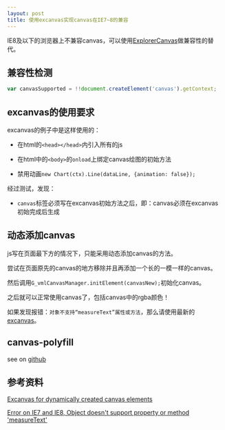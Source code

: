 ```yaml
---
layout: post
title: 使用excanvas实现canvas在IE7~8的兼容
---
```


IE8及以下的浏览器上不兼容canvas，可以使用[ExplorerCanvas](https://code.google.com/p/explorercanvas/)做兼容性的替代。

## 兼容性检测

```js
var canvasSupported = !!document.createElement('canvas').getContext;
```

## excanvas的使用要求

excanvas的例子中是这样使用的：

- 在html的`<head></head>`内引入所有的js

- 在html中的`<body>`的`onload`上绑定canvas绘图的初始方法

- 禁用动画`new Chart(ctx).Line(dataLine, {animation: false});`

经过测试，发现：

- `canvas`标签必须写在excanvas初始方法之后，即：canvas必须在excanvas初始完成后生成

## 动态添加canvas

js写在页面最下方的情况下，只能采用动态添加canvas的方法。

尝试在页面原先的canvas的地方移除并且再添加一个长的一模一样的canvas。

然后调用`G_vmlCanvasManager.initElement(canvasNew);`初始化canvas。

之后就可以正常使用canvas了，包括canvas中的rgba颜色！

如果发现报错：`对象不支持“measureText”属性或方法`，那么请使用最新的[excanvas](http://explorercanvas.googlecode.com/svn/trunk/excanvas.js)。

## canvas-polyfill

see on [github](http://vivaxy.github.io/courses/fragment/canvas-polyfill/)

## 参考资料

[Excanvas for dynamically created canvas elements](http://stackoverflow.com/questions/1635419/excanvas-for-dynamically-created-canvas-elements)

[Error on IE7 and IE8, Object doesn't support property or method 'measureText'](https://github.com/nnnick/Chart.js/issues/477)
